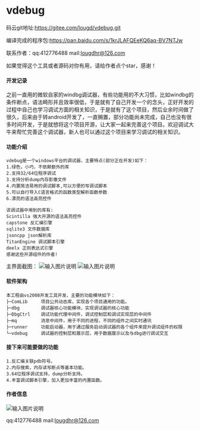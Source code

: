 # vdebug
码云git地址:https://gitee.com/lougd/vdebug.git

编译完成的程序包:https://pan.baidu.com/s/1krJLAFQEeKQ6aq-BV7NTJw

联系作者：qq:412776488 mail:lougdhr@126.com

如果觉得这个工具或者源码对你有用，请给作者点个star，感谢！

#### 开发记录
之前一直用的微软自家的windbg调试器，有些功能用的不大习惯，比如windbg的条件断点，语法畸形并且效率很低，于是就有了自己开发一个的念头，正好开发的过程中自己也学习调试方面的相关知识，于是就有了这个项目，然后业余时间做了很久，后来由于转android开发了，一直搁置，部分功能尚未完成，自己也没有很多时间开发，于是就想将这个项目开源，让大家一起来完善这个项目。欢迎调试大牛来帮忙完善这个调试器，新人也可以通过这个项目来学习调试的相关知识。

#### 功能介绍

```
vdebug是一个windows平台的调试器，主要特点(部分正在开发)如下：
1.绿色，小巧，不依赖额外的库
2.支持32/64位程序调试
3.支持分析dump内存影像文件
4.内置简洁易用的调试脚本,可以方便的写调试脚本
5.可以自行导入C语言格式的函数类型解析函数参数
6.漂亮的语法高亮控件

该调试器中用到的库有:
Scintilla 强大开源的语法高亮控件
capstone 反汇编引擎
sqlite3 文件数据库
jsoncpp json解析库
TitanEngine 调试脚本引擎
deelx 正则表达式引擎
感谢这些开源组件的作者!
```

主界面截图：
![输入图片说明](https://images.gitee.com/uploads/images/2019/1005/115408_46baa519_498054.png "111.png")
![输入图片说明](https://images.gitee.com/uploads/images/2019/1005/115433_27b265bf_498054.png "222.png")

#### 软件架构
```
本工程由vs2008开发工具开发，主要的功能模块如下：
├─ComLib     项目公共动态库，实现各个项目通用的功能。
├─dbg        调试器核心功能模块，实现调试器的核心功能
├─DbgCtrl    调试功能代理中间件，调试控制层和调试实现层的中间件
├─mq         消息中间件，用于不同的进程，不同的组件之间实时通讯
├─runner     功能启动器，用于通过服务启动调试器的各个组件来提升调试组件的权限
└─vdebug     调试器的控制层和展示层，用于数据展示以及与dbg进行调试交互
```

#### 接下来可能要做的功能

```
1.反汇编关联pdb符号。
2.内存搜索，内存读写断点等基本功能。
3.64位程序调试支持，dump分析支持。
4.丰富调试脚本引擎，加入更加丰富的内置函数。

```

#### 作者信息
![输入图片说明](https://images.gitee.com/uploads/images/2019/1005/135224_1fe10ac0_498054.png "3333.png")

qq:412776488 mail:lougdhr@126.com
